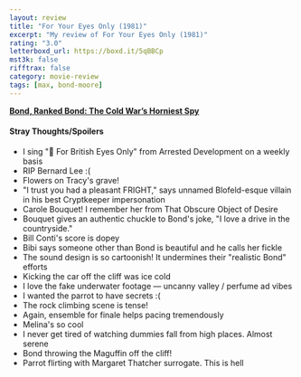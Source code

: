 ```yaml
---
layout: review
title: "For Your Eyes Only (1981)"
excerpt: "My review of For Your Eyes Only (1981)"
rating: "3.0"
letterboxd_url: https://boxd.it/5qBBCp
mst3k: false
rifftrax: false
category: movie-review
tags: [max, bond-moore]
---
```


<b><a href="https://boxd.it/r6gwI" target="_blank" rel="noopener">Bond, Ranked Bond: The Cold War’s Horniest Spy</a></b>

#### Stray Thoughts/Spoilers

- I sing "🎵 For British Eyes Only" from Arrested Development on a weekly basis
- RIP Bernard Lee :(
- Flowers on Tracy's grave!
- "I trust you had a pleasant FRIGHT," says unnamed Blofeld-esque villain in his best Cryptkeeper impersonation
- Carole Bouquet! I remember her from That Obscure Object of Desire
- Bouquet gives an authentic chuckle to Bond's joke, "I love a drive in the countryside."
- Bill Conti's score is dopey
- Bibi says someone other than Bond is beautiful and he calls her fickle
- The sound design is so cartoonish! It undermines their "realistic Bond" efforts
- Kicking the car off the cliff was ice cold
- I love the fake underwater footage — uncanny valley / perfume ad vibes
- I wanted the parrot to have secrets :(
- The rock climbing scene is tense!
- Again, ensemble for finale helps pacing tremendously
- Melina's so cool
- I never get tired of watching dummies fall from high places. Almost serene
- Bond throwing the Maguffin off the cliff!
- Parrot flirting with Margaret Thatcher surrogate. This is hell
